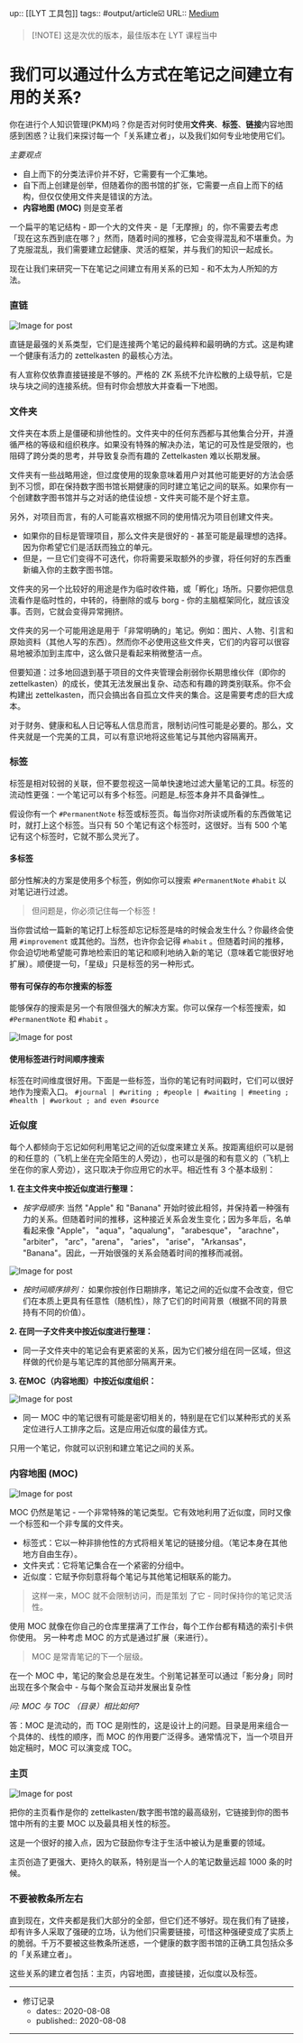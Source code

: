 up:: [[LYT 工具包]]
tags:: #output/article☑️ 
URL:: [Medium](https://medium.com/@nickmilo22/in-what-ways-can-we-form-useful-relationships-between-notes-9b9ec46973c6)

> [!NOTE] 这是次优的版本，最佳版本在 LYT 课程当中
> 

# 我们可以通过什么方式在笔记之间建立有用的关系?
你在进行个人知识管理(PKM)吗？你是否对何时使用**文件夹**、**标签**、**链接**内容地图感到困惑？让我们来探讨每一个「关系建立者」，以及我们如何专业地使用它们。  
  
_主要观点_  
  
- 自上而下的分类法评价并不好，它需要有一个汇集地。 
- 自下而上创建是创举，但随着你的图书馆的扩张，它需要一点自上而下的结构，但仅仅使用文件夹是错误的方法。 
- **内容地图 (MOC)** 则是变革者  
  
一个扁平的笔记结构 - 即一个大的文件夹 - 是「无摩擦」的，你不需要去考虑「现在这东西到底在哪？」然而，随着时间的推移，它会变得混乱和不堪重负。为了克服混乱，我们需要建立起健康、灵活的框架，并与我们的知识一起成长。  
  
现在让我们来研究一下在笔记之间建立有用关系的已知 - 和不太为人所知的方法。

### 直链
![Image for post](https://miro.medium.com/max/1408/1*SMU0M-iBKedBR6PwUKrayw.png)

直链是最强的关系类型，它们是连接两个笔记的最纯粹和最明确的方式。这是构建一个健康有活力的 zettelkasten 的最核心方法。  
  
有人宣称仅依靠直接链接是不够的。严格的 ZK 系统不允许松散的上级导航，它是块与块之间的连接系统。但有时你会想放大并查看一下地图。

### 文件夹

文件夹在本质上是僵硬和排他性的。文件夹中的任何东西都与其他集合分开，并遵循严格的等级和组织秩序。如果没有特殊的解决办法，笔记的可及性是受限的，也阻碍了跨分类的思考，并导致复杂而有趣的 Zettelkasten 难以长期发展。  
  
文件夹有一些战略用途，但过度使用的现象意味着用户对其他可能更好的方法会感到不习惯，即在保持数字图书馆长期健康的同时建立笔记之间的联系。如果你有一个创建数字图书馆并与之对话的绝佳设想 - 文件夹可能不是个好主意。  
  
另外，对项目而言，有的人可能喜欢根据不同的使用情况为项目创建文件夹。  
  
- 如果你的目标是管理项目，那么文件夹是很好的 - 甚至可能是最理想的选择。因为你希望它们是活跃而独立的单元。  
- 但是，一旦它们变得不可迭代，你将需要采取额外的步骤，将任何好的东西重新编入你的主数字图书馆。  
  
文件夹的另一个比较好的用途是作为临时收件箱，或「孵化」场所。只要你把信息流看作是临时性的，中转的，待删除的或与 borg - 你的主脑框架同化，就应该没事。否则，它就会变得异常拥挤。  
  
文件夹的另一个可能用途是用于「非常明确的」笔记。例如：图片、人物、引言和原始资料（其他人写的东西）。然而你不必使用这些文件夹，它们的内容可以很容易地被添加到主库中，这么做只是看起来稍微整洁一点。  
  
但要知道：过多地回退到基于项目的文件夹管理会削弱你长期思维伙伴（即你的 zettelkasten）的成长，使其无法发展出复杂、动态和有趣的跨类别联系。你不会构建出 zettelkasten，而只会搞出各自孤立文件夹的集合。这是需要考虑的巨大成本。  
  
对于财务、健康和私人日记等私人信息而言，限制访问性可能是必要的。那么，文件夹就是一个完美的工具，可以有意识地将这些笔记与其他内容隔离开。

### 标签

标签是相对较弱的关联，但不要忽视这一简单快速地过滤大量笔记的工具。标签的流动性更强：一个笔记可以有多个标签。问题是_标签本身并不具备弹性_。  
  
假设你有一个 `#PermanentNote` 标签或标签页。每当你对所读或所看的东西做笔记时，就打上这个标签。当只有 50 个笔记有这个标签时，这很好。当有 500 个笔记有这个标签时，它就不那么灵光了。

#### 多标签

部分性解决的方案是使用多个标签，例如你可以搜索 `#PermanentNote`  `#habit` 以对笔记进行过滤。

> 但问题是，你必须记住每一个标签！

当你尝试给一篇新的笔记打上标签却忘记标签是啥的时候会发生什么？你最终会使用 `#improvement` 或其他的。当然，也许你会记得 `#habit` 。但随着时间的推移，你会迫切地希望能可靠地检索旧的笔记和顺利地纳入新的笔记（意味着它能很好地扩展）。顺便提一句，「星级」只是标签的另一种形式。

#### 带有可保存的布尔搜索的标签

能够保存的搜索是另一个有限但强大的解决方案。你可以保存一个标签搜索，如 `#PermanentNote` 和 `#habit` 。

![Image for post](https://miro.medium.com/max/764/1*uCSHtOqZCE3izP1-l_6RUQ.png)

#### 使用标签进行时间顺序搜索

标签在时间维度很好用。下面是一些标签，当你的笔记有时间戳时，它们可以很好地作为搜索入口。 `#journal | #writing ; #people | #waiting | #meeting ; #health | #workout ; and even #source`

### 近似度

每个人都倾向于忘记如何利用笔记之间的近似度来建立关系。按距离组织可以是弱的和任意的（飞机上坐在完全陌生的人旁边），也可以是强的和有意义的（飞机上坐在你的家人旁边），这只取决于你应用它的水平。相近性有 3 个基本级别：  
  
**1. 在主文件夹中按近似度进行整理：**  
  
- _按字母顺序_: 当然 "Apple" 和 "Banana" 开始时彼此相邻，并保持着一种强有力的关系。但随着时间的推移，这种接近关系会发生变化；因为多年后，名单看起来像 "Apple"， "aqua"，"aqualung"， "arabesque"， "arachne"， "arbiter"， "arc"，"arena"， "aries"， "arise"， "Arkansas"， "Banana"。因此，一开始很强的关系会随着时间的推移而减弱。

![Image for post](https://miro.medium.com/max/586/1*uzcKVhnrPyQ6bNNwEuCP6Q.png)

- _按时间顺序排列：_ 如果你按创作日期排序，笔记之间的近似度不会改变，但它们在本质上更具有任意性（随机性），除了它们的时间背景（根据不同的背景持有不同的价值）。  
  
**2. 在同一子文件夹中按近似度进行整理：**  
  
- 同一子文件夹中的笔记会有更紧密的关系，因为它们被分组在同一区域，但这样做的代价是与笔记库的其他部分隔离开来。  
  
**3. 在MOC（内容地图）中按近似度组织：**

![Image for post](https://miro.medium.com/max/930/1*_2jKjcURnsgnTmDCZWspuA.png)

- 同一 MOC 中的笔记很有可能是密切相关的，特别是在它们以某种形式的关系定位进行人工排序之后。这是应用近似度的最佳方式。  
  
只用一个笔记，你就可以识别和建立笔记之间的关系。

### 内容地图 (MOC)
![Image for post](https://miro.medium.com/max/2856/1*-zaTKc2p6Bv_lGR7DCwHmQ.png)

MOC 仍然是笔记 - 一个非常特殊的笔记类型。它有效地利用了近似度，同时又像一个标签和一个非专属的文件夹。  
  
- 标签式：它以一种非排他性的方式将相关笔记的链接分组。（笔记本身在其他地方自由生存）。  
- 文件夹式：它将笔记集合在一个紧密的分组中。  
- 近似度：它赋予你刻意将每个笔记与其他笔记相联系的能力。

> 这样一来，MOC 就不会限制访问，而是策划 了它 - 同时保持你的笔记灵活性。

使用 MOC 就像在你自己的仓库里摆满了工作台，每个工作台都有精选的索引卡供你使用。
另一种考虑 MOC 的方式是通过扩展（来进行）。

> MOC 是常青笔记的下一个层级。

在一个 MOC 中，笔记的聚会总是在发生。个别笔记甚至可以通过「影分身」同时出现在多个聚会中 - 与每个聚会互动并发展出复杂性

*问: MOC 与 TOC （目录）相比如何?*

答：MOC 是流动的，而 TOC 是刚性的，这是设计上的问题。目录是用来组合一个具体的、线性的顺序，而 MOC 的作用要广泛得多。通常情况下，当一个项目开始定稿时，MOC 可以演变成 TOC。

### 主页
![Image for post](https://miro.medium.com/max/2418/1*XDjhBzNev_j-6EnXRFoc3Q.png)

把你的主页看作是你的 zettelkasten/数字图书馆的最高级别，它链接到你的图书馆中所有的主要 MOC 以及最具相关性的标签。  
  
这是一个很好的接入点，因为它鼓励你专注于生活中被认为是重要的领域。  
  
主页创造了更强大、更持久的联系，特别是当一个人的笔记数量远超 1000 条的时候。

### 不要被教条所左右

直到现在，文件夹都是我们大部分的全部，但它们还不够好。现在我们有了链接，却有许多人采取了强硬的立场，认为他们只需要链接，可惜这种强硬变成了实质上的脆弱。千万不要被这些教条所迷惑，一个健康的数字图书馆的正确工具包括众多的「关系建立者」。  
  
这些关系的建立者包括：主页，内容地图，直接链接，近似度以及标签。

---

- 修订记录
	- dates:: 2020-08-08
	- published:: 2020-08-08

---